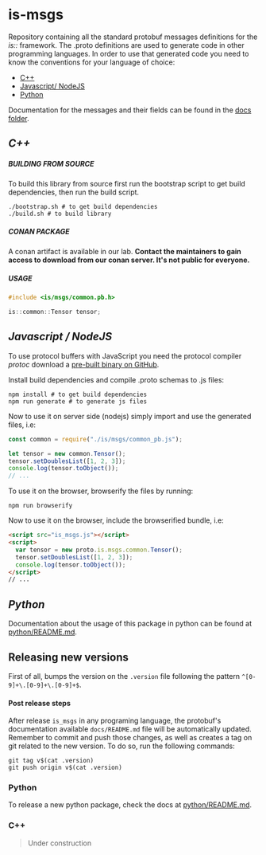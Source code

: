 is-msgs
==========

Repository containing all the standard protobuf messages definitions for the *is::* framework. The .proto definitions are used to generate code in other programming languages. In order to use that generated code you need to know the conventions for your language of choice:
  - [C++](https://developers.google.com/protocol-buffers/docs/reference/cpp-generated)
  - [Javascript/ NodeJS](https://developers.google.com/protocol-buffers/docs/reference/javascript-generated)
  - [Python](https://developers.google.com/protocol-buffers/docs/reference/python-generated)

Documentation for the messages and their fields can be found in the [docs folder](docs/README.md).

## *C++*
##### BUILDING FROM SOURCE 
To build this library from source first run the bootstrap script to get build dependencies, then run the build script. 
```shell
./bootstrap.sh # to get build dependencies
./build.sh # to build library
```
##### CONAN PACKAGE
A conan artifact is available in our lab.  **Contact the maintainers to gain access to download from our conan server. It's not public for everyone.**

##### USAGE

```c++
#include <is/msgs/common.pb.h>

is::common::Tensor tensor;
```

## *Javascript / NodeJS*
To use protocol buffers with JavaScript you need the protocol compiler *protoc* download a [pre-built binary on GitHub](https://github.com/google/protobuf/releases).

Install build dependencies and compile .proto schemas to .js files:
```shell
npm install # to get build dependencies
npm run generate # to generate js files
```

Now to use it on server side (nodejs) simply import and use the generated files, i.e:
```js
const common = require("./is/msgs/common_pb.js");

let tensor = new common.Tensor();
tensor.setDoublesList([1, 2, 3]);
console.log(tensor.toObject());
// ...
```

To use it on the browser, browserify the files by running:
```shell
npm run browserify 
```

Now to use it on the browser, include the browserified bundle, i.e:
```html
<script src="is_msgs.js"></script>
<script>
  var tensor = new proto.is.msgs.common.Tensor();
  tensor.setDoublesList([1, 2, 3]);
  console.log(tensor.toObject());
</script>
// ...
```

## *Python* 

Documentation about the usage of this package in python can be found at [python/README.md](python/README.md#usage).

## Releasing new versions

First of all, bumps the version on the `.version` file following the pattern `^[0-9]+\.[0-9]+\.[0-9]+$`.

#### Post release steps

After release `is_msgs` in any programing language, the protobuf's documentation available `docs/README.md` file will be automatically updated. Remember to commit and push those changes, as well as creates a tag on git related to the new version. To do so, run the following commands:

```shell
git tag v$(cat .version)
git push origin v$(cat .version)
```

### Python

To release a new python package, check the docs at [python/README.md](python/README.md#releasing-new-versions).

### C++

> Under construction